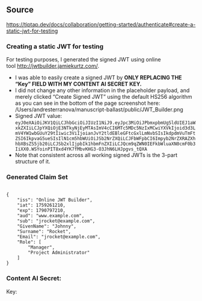 
## Source

https://tiptap.dev/docs/collaboration/getting-started/authenticate#create-a-static-jwt-for-testing

### **Creating a static JWT for testing**

For testing purposes, I generated the signed JWT using online tool http://jwtbuilder.jamiekurtz.com/. 

- I was able to easily create a signed JWT by **ONLY REPLACING THE “Key” FIELD WITH MY CONTENT AI SECRET KEY.**
- I did not change any other information in the placeholder payload, and merely clicked “Create Signed JWT” using the default HS256 algorithm as you can see in the bottom of the page screenshot here: /Users/andresterranova/manuscript-ballast/public/JWT_Builder.png
- Signed JWT value: 
`eyJ0eXAiOiJKV1QiLCJhbGciOiJIUzI1NiJ9.eyJpc3MiOiJPbmxpbmUgSldUIEJ1aWxkZXIiLCJpYXQiOjE3NTkyNjEyMTAsImV4cCI6MTc5MDc5NzIxMCwiYXVkIjoid3d3LmV4YW1wbGUuY29tIiwic3ViIjoianJvY2tldEBleGFtcGxlLmNvbSIsIkdpdmVuTmFtZSI6IkpvaG5ueSIsIlN1cm5hbWUiOiJSb2NrZXQiLCJFbWFpbCI6Impyb2NrZXRAZXhhbXBsZS5jb20iLCJSb2xlIjpbIk1hbmFnZXIiLCJQcm9qZWN0IEFkbWluaXN0cmF0b3IiXX0.WSYoinPIT8xd4YK7fMbvKHG3-O3JhN6LHJpgvs_tQXA`
- Note that consistent across all working signed JWTs is the 3-part structure of it.

### Generated Claim Set

```

{
    "iss": "Online JWT Builder",
    "iat": 1759261210,
    "exp": 1790797210,
    "aud": "www.example.com",
    "sub": "jrocket@example.com",
    "GivenName": "Johnny",
    "Surname": "Rocket",
    "Email": "jrocket@example.com",
    "Role": [
        "Manager",
        "Project Administrator"
    ]
}
```

### Content AI Secret:

Key: <your-content-ai-secret>
